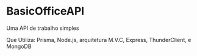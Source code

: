 # BasicOfficeAPI
Uma API de trabalho simples

Que Utiliza: Prisma, Node.js, arquitetura M.V.C,
Express, ThunderClient, e MongoDB
